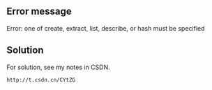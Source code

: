 ## Error message
Error: one of create, extract, list, describe, or hash must be specified
## Solution
For solution, see my notes in CSDN.

    http://t.csdn.cn/CYtZG
